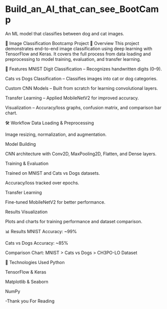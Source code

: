# Build_an_AI_that_can_see_BootCamp
An ML model that classifies between dog and cat images.

🧠 Image Classification Bootcamp Project
📌 Overview
This project demonstrates end-to-end image classification using deep learning with TensorFlow and Keras.
It covers the full process from data loading and preprocessing to model training, evaluation, and transfer learning.

🚀 Features
MNIST Digit Classification – Recognizes handwritten digits (0–9).

Cats vs Dogs Classification – Classifies images into cat or dog categories.

Custom CNN Models – Built from scratch for learning convolutional layers.

Transfer Learning – Applied MobileNetV2 for improved accuracy.

Visualization – Accuracy/loss graphs, confusion matrix, and comparison bar chart.

🛠️ Workflow
Data Loading & Preprocessing

Image resizing, normalization, and augmentation.

Model Building

CNN architecture with Conv2D, MaxPooling2D, Flatten, and Dense layers.

Training & Evaluation

Trained on MNIST and Cats vs Dogs datasets.

Accuracy/loss tracked over epochs.

Transfer Learning

Fine-tuned MobileNetV2 for better performance.

Results Visualization

Plots and charts for training performance and dataset comparison.

📊 Results
MNIST Accuracy: ~99%

Cats vs Dogs Accuracy: ~85%

Comparison Chart: MNIST > Cats vs Dogs > CH3PO-LO Dataset

📂 Technologies Used
Python

TensorFlow & Keras

Matplotlib & Seaborn

NumPy

-Thank you For Reading
